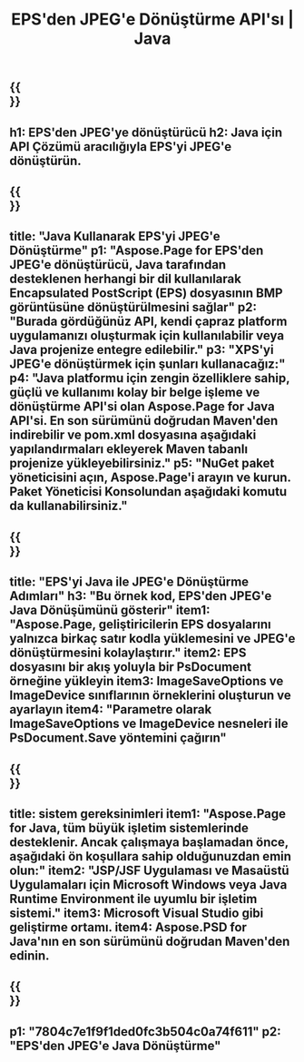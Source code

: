 ﻿---
translation: true
template: /_templates/_conversion-child-java.md
title: EPS'den JPEG'e Dönüştürme API'sı | Java
url: /java/conversion/eps-to-jpeg/
description: EPS formatı için JPEG dosyasına örnek Java dönüştürme kodu. Herhangi bir Web veya Masaüstü Java tabanlı uygulamada EPS'yi JPEG'e dönüştürmek için bu örnek kodu kullanın.
informat: EPS
outformat: JPEG
otherformats: XPS PS
---

{{<section banner>}}
---
h1: EPS'den JPEG'ye dönüştürücü
h2: Java için API Çözümü aracılığıyla EPS'yi JPEG'e dönüştürün.
---

{{<section overview>}}
---
title: "Java Kullanarak EPS'yi JPEG'e Dönüştürme"
p1: "Aspose.Page for EPS'den JPEG'e dönüştürücü, Java tarafından desteklenen herhangi bir dil kullanılarak Encapsulated PostScript (EPS) dosyasının BMP görüntüsüne dönüştürülmesini sağlar"
p2: "Burada gördüğünüz API, kendi çapraz platform uygulamanızı oluşturmak için kullanılabilir veya Java projenize entegre edilebilir."
p3: "XPS'yi JPEG'e dönüştürmek için şunları kullanacağız:"
p4: "Java platformu için zengin özelliklere sahip, güçlü ve kullanımı kolay bir belge işleme ve dönüştürme API'si olan Aspose.Page for Java API'si. En son sürümünü doğrudan Maven'den indirebilir ve pom.xml dosyasına aşağıdaki yapılandırmaları ekleyerek Maven tabanlı projenize yükleyebilirsiniz."
p5: "NuGet paket yöneticisini açın, Aspose.Page'i arayın ve kurun. Paket Yöneticisi Konsolundan aşağıdaki komutu da kullanabilirsiniz."
---

{{<section feature1>}}
---
title: "EPS'yi Java ile JPEG'e Dönüştürme Adımları"
h3: "Bu örnek kod, EPS'den JPEG'e Java Dönüşümünü gösterir"
item1: "Aspose.Page, geliştiricilerin EPS dosyalarını yalnızca birkaç satır kodla yüklemesini ve JPEG'e dönüştürmesini kolaylaştırır."
item2: EPS dosyasını bir akış yoluyla bir PsDocument örneğine yükleyin
item3: ImageSaveOptions ve ImageDevice sınıflarının örneklerini oluşturun ve ayarlayın
item4: "Parametre olarak ImageSaveOptions ve ImageDevice nesneleri ile PsDocument.Save yöntemini çağırın"
---

{{<section feature2>}}
---
title: sistem gereksinimleri
item1: "Aspose.Page for Java, tüm büyük işletim sistemlerinde desteklenir. Ancak çalışmaya başlamadan önce, aşağıdaki ön koşullara sahip olduğunuzdan emin olun:"
item2: "JSP/JSF Uygulaması ve Masaüstü Uygulamaları için Microsoft Windows veya Java Runtime Environment ile uyumlu bir işletim sistemi."
item3: Microsoft Visual Studio gibi geliştirme ortamı.
item4: Aspose.PSD for Java'nın en son sürümünü doğrudan Maven'den edinin.
---

{{<section gist>}}
---
p1: "7804c7e1f9f1ded0fc3b504c0a74f611"
p2: "EPS'den JPEG'e Java Dönüştürme"
---

